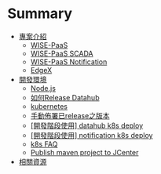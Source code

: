 # Summary

* [專案介紹](README.md)
  * [WISE-PaaS](wise-paas.md)
  * [WISE-PaaS SCADA](wise-paas-scada.md)
  * [WISE-PaaS Notification](wise-paas-notification.md)
  * [EdgeX](edgex.md)
* [開發環境](kai-fa-huan-jing.md)
  * [Node.js](kai-fa-huan-jing/nodejs.md)
  * [如何Release Datahub](kai-fa-huan-jing/howto-release-datahub.md)
  * [kubernetes](kai-fa-huan-jing/kubernetes.md)
  * [手動佈署已release之版本](kai-fa-huan-jing/k8s_deploy_released.md)
  * [\[開發階段使用\] datahub k8s deploy](kai-fa-huan-jing/k8s_datahub_dev.md)
  * [\[開發階段使用\] notification k8s deploy](kai-fa-huan-jing/k8s_notification_dev.md)
  * [k8s FAQ](kai-fa-huan-jing/k8s_FAQ.md)
  * [Publish maven project to JCenter](kai-fa-huan-jing/jcenter-maven-tutorial.md)
* [相關資源](xiang-guan-zi-yuan.md)



